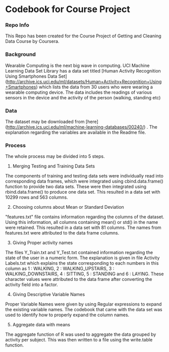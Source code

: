# Codebook for Course Project

### Repo Info

This Repo has been created for the Course Project of Getting and Cleaning Data Course by Coursera.

### Background

Wearable Computing is the next big wave in computing. UCI Machine Learning Data Set Library has a data set titled [Human Activity Recognition Using Smartphones Data Set] (http://archive.ics.uci.edu/ml/datasets/Human+Activity+Recognition+Using+Smartphones) which lists the data from 30 users who were wearing a wearable computing device. The data includes the readings of various sensors in the device and the activity of the person (walking, standing etc)

### Data

The dataset may be downloaded from [here] (http://archive.ics.uci.edu/ml/machine-learning-databases/00240/) . The explanation regarding the variables are available in the Readme file. 

### Process

The whole process may be divided into 5 steps.

1. Merging Testing and Training Data Sets

The components of training and testing data sets were individually read into corresponding data frames, which were integrated using cbind.data.frame() function to provide two data sets. These were then integrated using rbind.data.frame() to produce one data set. This resulted in a data set with 10299 rows and 563 columns.

2. Choosing columns about Mean or Standard Deviation

"features.txt" file contains information regarding the columns of the dataset. Using this information, all columns containing mean() or std() in the name were retained. This resulted in a data set with 81 columns. The names from features.txt were attributed to the data frame columns.

3. Giving Proper activity names

The files Y_Train.txt and Y_Test.txt contained information regarding the state of the user in a numeric form. The explanation is given in file Activity Labels.txt which explains the state corresponding to each numbers in this column as 1 : WALKING, 2 : WALKING_UPSTAIRS, 3 : WALKING_DOWNSTAIRS, 4 : SITTING, 5 : STANDING and 6 : LAYING. These character values were attributed to the data frame after converting the activity field into a factor.

4. Giving Descriptive Variable Names

Proper Variable Names were given by using Regular expressions to expand the existing variable names. The codebook that came with the data set was used to identify how to properly expand the column names. 

5. Aggregate data with means

The aggregate function of R was used to aggregate the data grouped by activity per subject. This was then written to a file using the write.table function.










